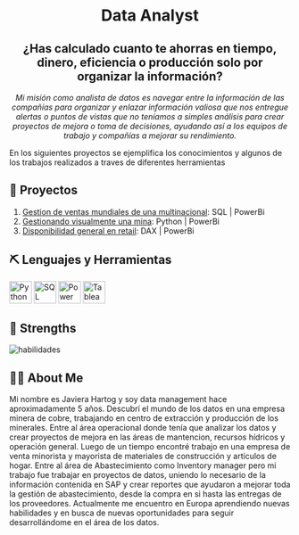 <div align="center">
  <h1>Data Analyst</h1>
  <h2>¿Has calculado cuanto te ahorras en tiempo, dinero, eficiencia o producción solo por organizar la información?</h2>
</div>

<p align="center"><em>Mi misión como analista de datos es navegar entre la información de las compañías para organizar y enlazar información valiosa que nos entregue alertas o puntos de vistas que no teníamos a simples análisis para crear proyectos de mejora o toma de decisiones, ayudando así a los equipos de trabajo y compañías a mejorar su rendimiento.</em></p>

En los siguientes proyectos se ejemplifica los conocimientos y algunos de los trabajos realizados a traves de diferentes herramientas

## 🌱 Proyectos
1. [Gestion de ventas mundiales de una multinacional](Ventas_Multinacional): SQL | PowerBi
2. [Gestionando visualmente una mina](GVM): Python | PowerBi
4. [Disponibilidad general en retail](Disponibilidad): DAX | PowerBi

## ⛏ Lenguajes y Herramientas
<div>
  <img src="https://example.com/python-icon.png" alt="Python" width="40" height="40">
  <img src="https://example.com/sql-icon.png" alt="SQL" width="40" height="40">
  <img src="https://example.com/powerbi-icon.png" alt="Power BI" width="40" height="40">
  <img src="https://example.com/tableau-icon.png" alt="Tableau" width="40" height="40">
</div>

## 💪 Strengths
![habilidades](https://github.com/javierahartog/javierahartog/assets/134547879/27de4f86-c70d-49a6-8d5b-cdde270738ac)

## 👩‍💻 About Me

Mi nombre es Javiera Hartog y soy data management hace aproximadamente 5 años. Descubrí el mundo de los datos en una empresa minera de cobre, trabajando en centro de extracción y producción de los minerales. Entre al área operacional donde tenía que analizar los datos y crear proyectos de mejora en las áreas de mantencion, recursos hídricos y operación general. Luego de un tiempo encontré trabajo en una empresa de venta minorista y mayorista de materiales de construcción y artículos de hogar. Entre al área de Abastecimiento como Inventory manager pero mi trabajo fue trabajar en proyectos de datos, uniendo lo necesario de la información contenida en SAP y crear reportes que ayudaron a mejorar toda la gestión de abastecimiento, desde la compra en si hasta las entregas de los proveedores. Actualmente me encuentro en Europa aprendiendo nuevas habilidades y en busca de nuevas oportunidades para seguir desarrollándome en el área de los datos.

<!--
**javierahartog/javierahartog** is a ✨ _special_ ✨ repository because its `README.md` (this file) appears on your GitHub profile.

Here are some ideas to get you started:

- 🔭 I’m currently working on ...
- 🌱 I’m currently learning ...
- 👯 I’m looking to collaborate on ...
- 🤔 I’m looking for help with ...
- 💬 Ask me about ...
- 📫 How to reach me: ...
- 😄 Pronouns: ...
- ⚡ Fun fact: ...
-->
